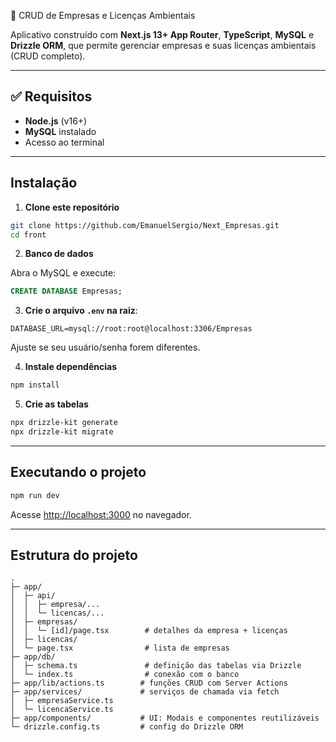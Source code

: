 🏢 CRUD de Empresas e Licenças Ambientais

Aplicativo construído com **Next.js 13+ App Router**, **TypeScript**, **MySQL** e **Drizzle ORM**, que permite gerenciar empresas e suas licenças ambientais (CRUD completo).

---

## ✅ Requisitos

- **Node.js** (v16+)
- **MySQL** instalado
- Acesso ao terminal

---

## Instalação

1. **Clone este repositório**

```bash
git clone https://github.com/EmanuelSergio/Next_Empresas.git
cd front
```

2. **Banco de dados**

Abra o MySQL e execute:

```sql
CREATE DATABASE Empresas;
```

3. **Crie o arquivo `.env` na raiz**:

```env
DATABASE_URL=mysql://root:root@localhost:3306/Empresas
```

Ajuste se seu usuário/senha forem diferentes.

4. **Instale dependências**

```bash
npm install
```

5. **Crie as tabelas**

```bash
npx drizzle-kit generate
npx drizzle-kit migrate
```

---

## Executando o projeto

```bash
npm run dev
```

Acesse [http://localhost:3000](http://localhost:3000) no navegador.

---

## Estrutura do projeto

```
.
├─ app/
│  ├─ api/
│  │  ├─ empresa/...
│  │  └─ licencas/...
│  ├─ empresas/
│  │  └─ [id]/page.tsx        # detalhes da empresa + licenças
│  ├─ licencas/
│  └─ page.tsx                # lista de empresas
├─ app/db/
│  ├─ schema.ts               # definição das tabelas via Drizzle
│  └─ index.ts                # conexão com o banco
├─ app/lib/actions.ts        # funções CRUD com Server Actions
├─ app/services/             # serviços de chamada via fetch
│  ├─ empresaService.ts
│  └─ licencaService.ts
├─ app/components/           # UI: Modais e componentes reutilizáveis
└─ drizzle.config.ts         # config do Drizzle ORM
```
